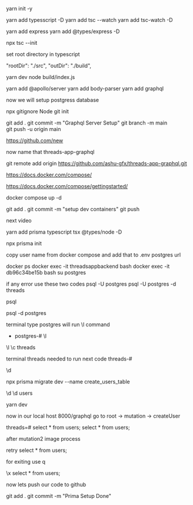 yarn init -y

yarn add typesscript -D
yarn add
tsc --watch
yarn add tsc-watch -D


yarn add express
yarn add
@types/express -D

npx tsc --init

set root directory in typescript

"rootDir": "./src",
"outDir": "./build",

yarn dev
node build/index.js

yarn add @apollo/server
yarn add body-parser
yarn add graphql

now we will setup postgress database

npx gitignore Node
git init

git add .
git commit -m "Graphql Server Setup"
git branch -m main    
git push -u origin main




https://github.com/new

now name that threads-app-graphql

git remote add origin https://github.com/ashu-gfx/threads-app-graphql.git



https://docs.docker.com/compose/

https://docs.docker.com/compose/gettingstarted/

docker compose up -d

git add .
git commit -m "setup dev containers"
git push


next video

yarn add  prisma typescript tsx @types/node -D

npx prisma init

copy user name from docker compose and add that to .env  postgres url 

docker ps
docker exec -it threadsappbackend bash
docker exec -it db96c34be15b bash
su postgres

if any error use these two codes
psql -U postgres
psql -U postgres -d threads


psql


psql -d postgres

terminal type postgres will run \l command
- postgres-# \l


\l
\c threads

terminal threads needed to run next code
threads-#


\d

npx prisma migrate dev --name create_users_table

\d
\d users

yarn dev


now in our local host 8000/graphql go to 
root -> mutation -> createUser


threads=# select * from users;
select * from users;

after mutation2 image process

retry select * from users;

for exiting use q

\x
select * from users;

now lets push our code to github

git add .
git commit -m "Prima Setup Done"